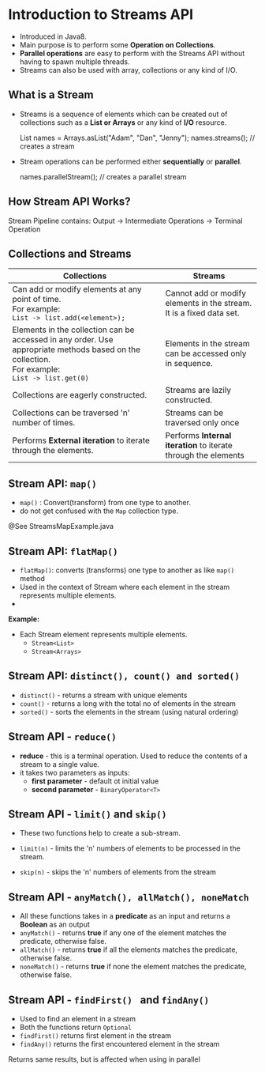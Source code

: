 # Introduction to Streams API

- Introduced in Java8.
- Main purpose is to perform some **Operation on Collections**.
- **Parallel operations** are easy to perform with the Streams API without having to spawn multiple threads.
- Streams can also be used with array, collections or any kind of I/O.

## What is a Stream

- Streams is a sequence of elements which can be created out of collections such as a **List or Arrays** or any kind 
of **I/O** resource.

    
    List<String> names = Arrays.asList("Adam", "Dan", "Jenny");
    names.streams(); // creates a stream
    
- Stream operations can be performed either **sequentially** or **parallel**.


    names.parallelStream(); // creates a parallel stream
    
## How Stream API Works?

Stream Pipeline contains: Output -> Intermediate Operations -> Terminal Operation

## Collections and Streams

|**Collections**|**Streams**|
|---------------|-----------|
|Can add or modify elements at any point of time.<br>For example:<br>```List -> list.add(<element>);```|Cannot add or modify elements in the stream.  It is a fixed data set.|
|Elements in the collection can be accessed in any order. Use appropriate methods based on the collection.<br>For example:<br>```List -> list.get(0)```|Elements in the stream can be accessed only in sequence.|
|Collections are eagerly constructed.|Streams are lazily constructed.|
|Collections can be traversed 'n' number of times.|Streams can be traversed only once|
|Performs **External iteration** to iterate through the elements.|Performs **Internal iteration** to iterate through the elements|

## Stream API: ```map()```

- ```map()``` : Convert(transform) from one type to another.
- do not get confused with the ```Map``` collection type.

@See StreamsMapExample.java

## Stream API: ```flatMap()```

- ```flatMap()```: converts (transforms) one type to another as like ```map()``` method
- Used in the context of Stream where each element in the stream represents multiple elements.
- 
**Example:**
- Each Stream element represents multiple elements.
  - ```Stream<List>```
  - ```Stream<Arrays>```

## Stream API: ```distinct(), count() and sorted()```

- ```distinct()``` - returns a stream with unique elements
- ```count()``` - returns a long with the total no of elements in the stream
- ```sorted()``` - sorts the elements in the stream (using natural ordering)

## Stream API - ```reduce()```

- **reduce** - this is a terminal operation. Used to reduce the contents of a stream to a single value.
- it takes two parameters as inputs:
  - **first parameter** - default ot initial value
  - **second parameter** - ```BinaryOperator<T>```

## Stream API - ```limit()``` and ```skip()```

- These two functions help to create a sub-stream.

- ```limit(n)``` - limits the 'n' numbers of elements to be processed in the stream.
- ```skip(n)``` - skips the 'n' numbers of elements from the stream

## Stream API - ```anyMatch(), allMatch(), noneMatch```

- All these functions takes in a **predicate** as an input and returns a **Boolean** as an output
- ```anyMatch()``` - returns **true** if any one of the element matches the predicate, otherwise false.
- ```allMatch()``` - returns **true** if all the elements matches the predicate, otherwise false.
- ```noneMatch()``` - returns **true** if none the element matches the predicate, otherwise false.

## Stream API - ```findFirst() ``` and ```findAny()```

- Used to find an element in a stream
- Both the functions return ```Optional```
- ```findFirst()``` returns first element in the stream
- ```findAny()``` returns the first encountered element in the stream

Returns same results, but is affected when using in parallel